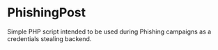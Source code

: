# PhishingPost
Simple PHP script intended to be used during Phishing campaigns as a credentials stealing backend.
